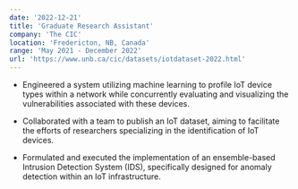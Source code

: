 ```yaml
---
date: '2022-12-21'
title: 'Graduate Research Assistant'
company: 'The CIC'
location: 'Fredericton, NB, Canada'
range: 'May 2021 - December 2022'
url: 'https://www.unb.ca/cic/datasets/iotdataset-2022.html'
---
```


- Engineered a system utilizing machine learning to profile IoT device types within a network while concurrently evaluating and visualizing the vulnerabilities associated with these devices.

- Collaborated with a team to publish an IoT dataset, aiming to facilitate the efforts of researchers specializing in the identification of IoT devices.

- Formulated and executed the implementation of an ensemble-based Intrusion Detection System (IDS), specifically designed for anomaly detection within an IoT infrastructure.